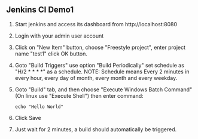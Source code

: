 ## Jenkins CI Demo1

1.   Start jenkins and access its dashboard from http://localhost:8080

2.  Login with your admin user account

3.  Click on "New Item" button, choose "Freestyle project", enter project name "test1" click OK button.

4.  Goto "Build Triggers" use option "Build Periodically"
    set schedule as "H/2 * * * *" as a schedule.
    NOTE: Schedule means Every 2 minutes in every hour, every day of month, every month and every weekday.

5.  Goto "Build" tab, and then choose "Execute Windows Batch Command" (On linux use "Execute Shell") then enter command:
    ```
    echo "Hello World"
    ```

6.  Click Save
7.  Just wait for 2 minutes, a build should automatically be triggered.